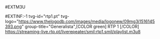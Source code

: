#EXTM3U

#EXTINF:-1 tvg-id="rtp1.pt" tvg-logo="https://www.thelogodb.com/images/media/logonew/09mg3i1516145393.png" group-title="Generalista",[COLOR green] RTP 1 [/COLOR] https://streaming-live.rtp.pt/liverepeater/smil:rtp1.smil/playlist.m3u8
